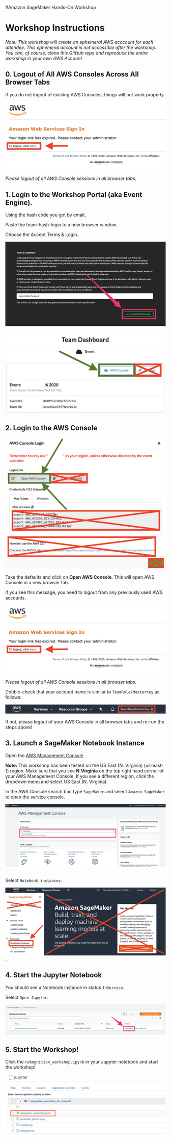 #Amazon SageMaker Hands-On Workshop

# Workshop Instructions
_Note:  This workshop will create an ephemeral AWS acccount for each attendee.  This ephemeral account is not accessible after the workshop.  You can, of course, clone this GitHub repo and reproduce the entire workshop in your own AWS Account._

## 0. Logout of All AWS Consoles Across All Browser Tabs
If you do not logout of existing AWS Consoles, things will not work properly.

![AWS Account Logout](img/aws-logout.png)

_Please logout of all AWS Console sessions in all browser tabs._

## 1. Login to the Workshop Portal (aka Event Engine). 
Using the hash code you got by email,

Paste the team-hash-login to a new browser window. 

Choose the Accept Terms & Login. 

![Event Engine Terms and Conditions](img/event-engine-terms.png)

![Event Engine Dashboard](img/event-engine-dashboard.png)

## 2. Login to the **AWS Console**

![Event Engine AWS Console](img/event-engine-aws-console.png)

Take the defaults and click on **Open AWS Console**. This will open AWS Console in a new browser tab.

If you see this message, you need to logout from any previously used AWS accounts.

![AWS Account Logout](img/aws-logout.png)

_Please logout of all AWS Console sessions in all browser tabs._

Double-check that your account name is similar to `TeamRole/MasterKey` as follows:

![IAM Role](img/teamrole-masterkey.png)

If not, please logout of your AWS Console in all browser tabs and re-run the steps above!

## 3. Launch a SageMaker Notebook Instance

Open the [AWS Management Console](https://console.aws.amazon.com/console/home)

**Note:** This workshop has been tested on the US East (N. Virginia) (us-east-1) region. Make sure that you see **N.Virginia** on the top right hand corner of your AWS Management Console. If you see a different region, click the dropdown menu and select US East (N. Virginia).

In the AWS Console search bar, type `SageMaker` and select `Amazon SageMaker` to open the service console.

![SageMaker Console](img/setup_aws_console.png). 

Select `Notebook instances`.

![SageMaker Console](img/aws-sagemaker-dashboard.png).

## 4. Start the Jupyter Notebook
You should see a Notebook instance in status `InService`.

Select `Open Jupyter`. 

![Start Jupyter](img/start_jupyter.png)

## 5. Start the Workshop!

Click the `rekognition_workshop.ipynb` in your Jupyter notebook and start the workshop!

![Start Workshop](img/start_workshop.png)
